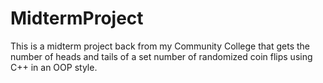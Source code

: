# MidtermProject
This is a midterm project back from my Community College that gets the number of heads and tails of a set number of randomized coin flips using C++ in an OOP style.
